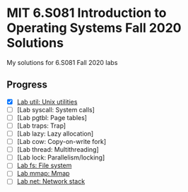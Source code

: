 # MIT 6.S081 Introduction to Operating Systems Fall 2020 Solutions

My solutions for 6.S081 Fall 2020 labs

## Progress

- [x] [Lab util: Unix utilities](https://github.com/Taowyoo/6.S081/tree/util-solution)
- [ ] [Lab syscall: System calls]
- [ ] [Lab pgtbl: Page tables]
- [ ] [Lab traps: Trap]
- [ ] [Lab lazy: Lazy allocation]
- [ ] [Lab cow: Copy-on-write fork]
- [ ] [Lab thread: Multithreading]
- [ ] [Lab lock: Parallelism/locking]
- [ ] [Lab fs: File system](https://pdos.csail.mit.edu/6.828/2020/labs/fs.html)
- [ ] [Lab mmap: Mmap](https://pdos.csail.mit.edu/6.828/2020/labs/mmap.html)
- [ ] [Lab net: Network stack](https://pdos.csail.mit.edu/6.828/2020/labs/net.html)
